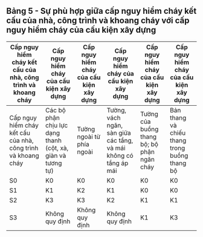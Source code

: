 ## Bảng 5 - Sự phù hợp giữa cấp nguy hiểm cháy kết cấu của nhà, công trình và khoang cháy với cấp nguy hiểm cháy của cấu kiện xây dựng

| Cấp nguy hiểm cháy kết cấu của nhà, công trình và khoang cháy   | Cấp nguy hiểm cháy của cấu kiện xây dựng                    | Cấp nguy hiểm cháy của cấu kiện xây dựng   | Cấp nguy hiểm cháy của cấu kiện xây dựng                         | Cấp nguy hiểm cháy của cấu kiện xây dựng    | Cấp nguy hiểm cháy của cấu kiện xây dựng      |
|-----------------------------------------------------------------|-------------------------------------------------------------|--------------------------------------------|------------------------------------------------------------------|---------------------------------------------|-----------------------------------------------|
| Cấp nguy hiểm cháy kết cấu của nhà, công trình và khoang cháy   | Các bộ phận chịu lực dạng thanh (cột, xà, giàn và tương tự) | Tường ngoài từ phía ngoài                  | Tường, vách ngăn, sàn giữa các tầng, và mái không có tầng áp mái | Tường của buồng thang bộ; bộ phận ngăn cháy | Bản thang và chiếu thang trong buồng thang bộ |
| S0                                                              | K0                                                          | K0                                         | K0                                                               | K0                                          | K0                                            |
| S1                                                              | K1                                                          | K2                                         | K1                                                               | K0                                          | K0                                            |
| S2                                                              | K3                                                          | K3                                         | K2                                                               | K1                                          | K1                                            |
| SЗ                                                              | Không quy định                                              | Không quy định                             | Không quy định                                                   | K1                                          | K3                                            |